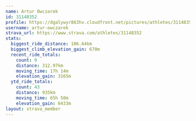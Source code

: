 ```yaml
---
name: Artur Owczarek
id: 31148352
profile: https://dgalywyr863hv.cloudfront.net/pictures/athletes/31148352/15906846/1/large.jpg
username: artur-owczarek
strava_url: https://www.strava.com/athletes/31148352
stats:
  biggest_ride_distance: 106.64km
  biggest_climb_elevation_gain: 670m
  recent_ride_totals:
    count: 9
    distance: 312.97km
    moving_time: 17h 14m
    elevation_gain: 3165m
  ytd_ride_totals:
    count: 43
    distance: 935km
    moving_time: 65h 50m
    elevation_gain: 6433m
layout: strava_member
--- 
```

